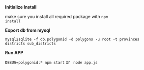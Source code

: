 **Initialize Install**

make sure you install all required package with <code>npm install</code>

**Export db from mysql**

<code>mysql2sqlite -f db.polygonid -d polygons -u root -t provinces districts sub_districts</code>

**Run APP**

<code>DEBUG=polygonid:* npm start</code> or <code> node app.js </code>